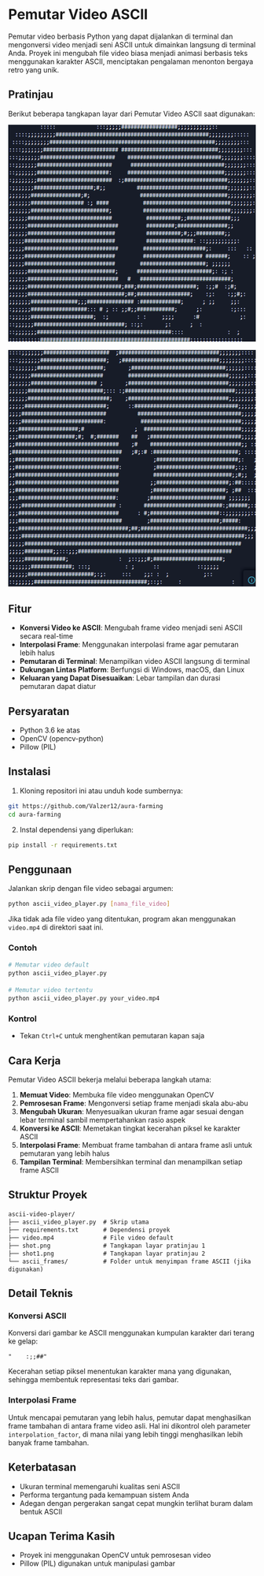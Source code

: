 # Pemutar Video ASCII

Pemutar video berbasis Python yang dapat dijalankan di terminal dan mengonversi video menjadi seni ASCII untuk dimainkan langsung di terminal Anda. Proyek ini mengubah file video biasa menjadi animasi berbasis teks menggunakan karakter ASCII, menciptakan pengalaman menonton bergaya retro yang unik.

## Pratinjau

Berikut beberapa tangkapan layar dari Pemutar Video ASCII saat digunakan:

![ASCII Video Player Screenshot 1](shot.png)

![ASCII Video Player Screenshot 2](shot1.png)

## Fitur

- **Konversi Video ke ASCII**: Mengubah frame video menjadi seni ASCII secara real-time  
- **Interpolasi Frame**: Menggunakan interpolasi frame agar pemutaran lebih halus  
- **Pemutaran di Terminal**: Menampilkan video ASCII langsung di terminal  
- **Dukungan Lintas Platform**: Berfungsi di Windows, macOS, dan Linux  
- **Keluaran yang Dapat Disesuaikan**: Lebar tampilan dan durasi pemutaran dapat diatur  

## Persyaratan

- Python 3.6 ke atas  
- OpenCV (opencv-python)  
- Pillow (PIL)  

## Instalasi

1. Kloning repositori ini atau unduh kode sumbernya:

```bash
git https://github.com/Valzer12/aura-farming
cd aura-farming
```

2. Instal dependensi yang diperlukan:

```bash
pip install -r requirements.txt
```

## Penggunaan

Jalankan skrip dengan file video sebagai argumen:

```bash
python ascii_video_player.py [nama_file_video]
```

Jika tidak ada file video yang ditentukan, program akan menggunakan `video.mp4` di direktori saat ini.

### Contoh

```bash
# Memutar video default
python ascii_video_player.py

# Memutar video tertentu
python ascii_video_player.py your_video.mp4
```

### Kontrol

- Tekan `Ctrl+C` untuk menghentikan pemutaran kapan saja  

## Cara Kerja

Pemutar Video ASCII bekerja melalui beberapa langkah utama:

1. **Memuat Video**: Membuka file video menggunakan OpenCV  
2. **Pemrosesan Frame**: Mengonversi setiap frame menjadi skala abu-abu  
3. **Mengubah Ukuran**: Menyesuaikan ukuran frame agar sesuai dengan lebar terminal sambil mempertahankan rasio aspek  
4. **Konversi ke ASCII**: Memetakan tingkat kecerahan piksel ke karakter ASCII  
5. **Interpolasi Frame**: Membuat frame tambahan di antara frame asli untuk pemutaran yang lebih halus  
6. **Tampilan Terminal**: Membersihkan terminal dan menampilkan setiap frame ASCII  

## Struktur Proyek

```
ascii-video-player/
├── ascii_video_player.py  # Skrip utama
├── requirements.txt       # Dependensi proyek
├── video.mp4              # File video default
├── shot.png               # Tangkapan layar pratinjau 1
├── shot1.png              # Tangkapan layar pratinjau 2
└── ascii_frames/          # Folder untuk menyimpan frame ASCII (jika digunakan)
```

## Detail Teknis

### Konversi ASCII

Konversi dari gambar ke ASCII menggunakan kumpulan karakter dari terang ke gelap:
```
"    :;;##"
```

Kecerahan setiap piksel menentukan karakter mana yang digunakan, sehingga membentuk representasi teks dari gambar.

### Interpolasi Frame

Untuk mencapai pemutaran yang lebih halus, pemutar dapat menghasilkan frame tambahan di antara frame video asli. Hal ini dikontrol oleh parameter `interpolation_factor`, di mana nilai yang lebih tinggi menghasilkan lebih banyak frame tambahan.

## Keterbatasan

- Ukuran terminal memengaruhi kualitas seni ASCII  
- Performa tergantung pada kemampuan sistem Anda  
- Adegan dengan pergerakan sangat cepat mungkin terlihat buram dalam bentuk ASCII  

## Ucapan Terima Kasih

- Proyek ini menggunakan OpenCV untuk pemrosesan video  
- Pillow (PIL) digunakan untuk manipulasi gambar  
